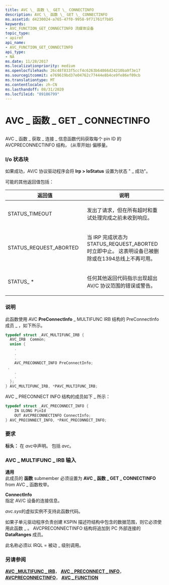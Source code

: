 ```yaml
---
title: AVC \_ 函数 \_ GET \_ CONNECTINFO
description: AVC \_ 函数 \_ GET \_ CONNECTINFO
ms.assetid: d4230024-a765-47f0-9958-9f71761f7b85
keywords:
- AVC_FUNCTION_GET_CONNECTINFO 流媒体设备
topic_type:
- apiref
api_name:
- AVC_FUNCTION_GET_CONNECTINFO
api_type:
- NA
ms.date: 11/28/2017
ms.localizationpriority: medium
ms.openlocfilehash: 26c48f833f5ccf4c6263b64866d24210ba9f3e17
ms.sourcegitcommit: e769619bd37e04762c77444e8b4ce9fe86ef09cb
ms.translationtype: MT
ms.contentlocale: zh-CN
ms.lasthandoff: 08/31/2020
ms.locfileid: "89186799"
---
```

# <a name="avc_function_get_connectinfo"></a>AVC \_ 函数 \_ GET \_ CONNECTINFO


## <span id="ddk_avc_function_get_connectinfo_ks"></span><span id="DDK_AVC_FUNCTION_GET_CONNECTINFO_KS"></span>


AVC \_ 函数 \_ 获取 \_ 连接 \_ 信息函数代码获取每个 pin ID 的 AVCPRECONNECTINFO 结构， (从零开始) 偏移量。

### <a name="io-status-block"></a>I/o 状态块

如果成功，AV/C 协议驱动程序会将 **Irp &gt; IoStatus** 设置为状态 " \_ 成功"。

可能的其他返回值包括：

<table>
<colgroup>
<col width="50%" />
<col width="50%" />
</colgroup>
<thead>
<tr class="header">
<th>返回值</th>
<th>说明</th>
</tr>
</thead>
<tbody>
<tr class="odd">
<td><p>STATUS_TIMEOUT</p></td>
<td><p>发出了请求，但在所有超时和重试处理完成之前未收到响应。</p></td>
</tr>
<tr class="even">
<td><p>STATUS_REQUEST_ABORTED</p></td>
<td><p>当 IRP 完成状态为 STATUS_REQUEST_ABORTED 时立即中止。 这表明设备已被删除或在1394总线上不再可用。</p></td>
</tr>
<tr class="odd">
<td><p>STATUS_ *</p></td>
<td><p>任何其他返回代码指示出现超出 AV/C 协议范围的错误或警告。</p></td>
</tr>
</tbody>
</table>

 

### <a name="comments"></a>说明

此函数使用 AVC **PreConnectInfo** \_ MULTIFUNC IRB 结构的 PreConnectInfo 成员 \_ ，如下所示。

```cpp
typedef struct _AVC_MULTIFUNC_IRB {
  AVC_IRB  Common;
  union {
    .
    .
    .
    AVC_PRECONNECT_INFO PreConnectInfo;
 .
    .
    .
  };
} AVC_MULTIFUNC_IRB, *PAVC_MULTIFUNC_IRB;
```

AVC \_ PRECONNECT INFO 结构的成员如下 \_ 所示：

```cpp
typedef struct _AVC_PRECONNECT_INFO {
    IN ULONG PinId
    OUT AVCPRECONNECTINFO ConnectInfo;
} AVC_PRECONNECT_INFO, *PAVC_PRECONNECT_INFO;
```

### <a name="requirements"></a>要求

**标头：** 在 *avc*中声明。 包括 *avc*。

### <a name="avc_multifunc_irb-input"></a>AVC \_ MULTIFUNC \_ IRB 输入

**通用**  
此成员的 **函数** submember 必须设置为 **AVC \_ 函数 \_ GET \_ CONNECTINFO** from AVC \_ 函数枚举。

<span id="ConnectInfo"></span><span id="connectinfo"></span><span id="CONNECTINFO"></span>**ConnectInfo**  
指定 AV/C 设备的连接信息。

*avc.sys*的虚拟实例不支持此函数代码。

如果子单元驱动程序负责创建 KSPIN 描述符结构中包含的数据范围，则它必须使用此函数 \_ 。 AVCPRECONNECTINFO 结构将追加到 PC 外部连接的 **DataRanges** 成员。

此名称必须以 IRQL = 被动 \_ 级别调用。

### <a name="see-also"></a>另请参阅

[**AVC \_MULTIFUNC \_ IRB**](/windows-hardware/drivers/ddi/avc/ns-avc-_avc_multifunc_irb)， [**AVC \_ PRECONNECT \_ INFO**](/windows-hardware/drivers/ddi/avc/ns-avc-_avc_preconnect_info)， [**AVCPRECONNECTINFO**](/windows-hardware/drivers/ddi/avc/ns-avc-_avcpreconnectinfo)， [**AVC \_ FUNCTION**](/windows-hardware/drivers/ddi/avc/ne-avc-_tagavc_function)

 

